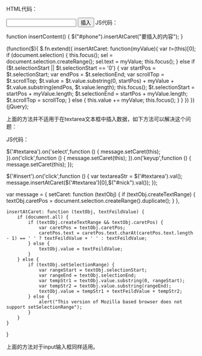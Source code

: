 <!--
 * @Author: your name
 * @Date: 2021-03-19 14:25:32
 * @LastEditTime: 2021-03-19 14:25:58
 * @LastEditors: Please set LastEditors
 * @Description: In User Settings Edit
 * @FilePath: \Notes\JS\jquery实现在光标位置（input、textarea）插入内容的方法.md
-->
HTML代码：

<input id="phone"/>
<button type="button" onclick="insertContent()">插入</button>
JS代码：

function insertContent() {
        $("#phone").insertAtCaret("要插入的内容");
    }

(function($){
        $.fn.extend({
            insertAtCaret: function(myValue){
                var $t=$(this)[0];
                if (document.selection) {
                    this.focus();
                    sel = document.selection.createRange();
                    sel.text = myValue;
                    this.focus();
                }
                else
                if ($t.selectionStart || $t.selectionStart == '0') {
                    var startPos = $t.selectionStart;
                    var endPos = $t.selectionEnd;
                    var scrollTop = $t.scrollTop;
                    $t.value = $t.value.substring(0, startPos) + myValue + $t.value.substring(endPos, $t.value.length);
                    this.focus();
                    $t.selectionStart = startPos + myValue.length;
                    $t.selectionEnd = startPos + myValue.length;
                    $t.scrollTop = scrollTop;
                }
                else {
                    this.value += myValue;
                    this.focus();
                }
            }
        })
    })(jQuery);
 

上面的方法并不适用于在textarea文本框中插入数据，如下方法可以解决这个问题：

JS代码：

$('#textarea').on('select',function () {
    message.setCaret(this);
}).on('click',function () {
    message.setCaret(this);
}).on('keyup',function () {
    message.setCaret(this);
});

$('#insert').on('click',function () {
    var textareaStr = $('#textarea').val();
    message.insertAtCaret($('#textarea')[0],$("#nick").val());
});

var message = {
    setCaret: function (textObj) {
        if (textObj.createTextRange) {
            textObj.caretPos = document.selection.createRange().duplicate();
        }
    },

    insertAtCaret: function (textObj, textFeildValue) {
        if (document.all) {
            if (textObj.createTextRange && textObj.caretPos) {
                var caretPos = textObj.caretPos;
                caretPos.text = caretPos.text.charAt(caretPos.text.length - 1) == ' ' ? textFeildValue + ' ' : textFeildValue;
            } else {
                textObj.value = textFeildValue;
            }
        } else {
            if (textObj.setSelectionRange) {
                var rangeStart = textObj.selectionStart;
                var rangeEnd = textObj.selectionEnd;
                var tempStr1 = textObj.value.substring(0, rangeStart);
                var tempStr2 = textObj.value.substring(rangeEnd);
                textObj.value = tempStr1 + textFeildValue + tempStr2;
            } else {
                alert("This version of Mozilla based browser does not support setSelectionRange");
            }
        }
    }
}
 

上面的方法对于input输入框同样适用。